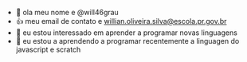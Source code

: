 - 👋 ola meu nome e @will46grau
- :+1: meu email de contato e willian.oliveira.silva@escola.pr.gov.br
- 👀 eu estou interessado em aprender a programar novas linguagens
- 🌱 eu estou a aprendendo a programar recentemente a linguagen do javascript e scratch
